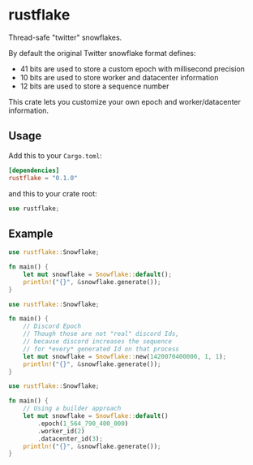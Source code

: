 # rustflake

Thread-safe "twitter" snowflakes.

By default the original Twitter snowflake format defines:
- 41 bits are used to store a custom epoch with millisecond precision
- 10 bits are used to store worker and datacenter information
- 12 bits are used to store a sequence number

This crate lets you customize your own epoch and worker/datacenter information.

## Usage
Add this to your `Cargo.toml`:

```toml
[dependencies]
rustflake = "0.1.0"
```

and this to your crate root:

```rust
use rustflake;
```

## Example

```rust
use rustflake::Snowflake;

fn main() {
    let mut snowflake = Snowflake::default();
    println!("{}", &snowflake.generate());
}
```

```rust
use rustflake::Snowflake;

fn main() {
    // Discord Epoch
    // Though those are not "real" discord Ids,
    // because discord increases the sequence
    // for *every* generated Id on that process
    let mut snowflake = Snowflake::new(1420070400000, 1, 1);
    println!("{}", &snowflake.generate());
}
```

```rust
use rustflake::Snowflake;

fn main() {
    // Using a builder approach
    let mut snowflake = Snowflake::default()
        .epoch(1_564_790_400_000)
        .worker_id(2)
        .datacenter_id(3);
    println!("{}", &snowflake.generate());
}
```
